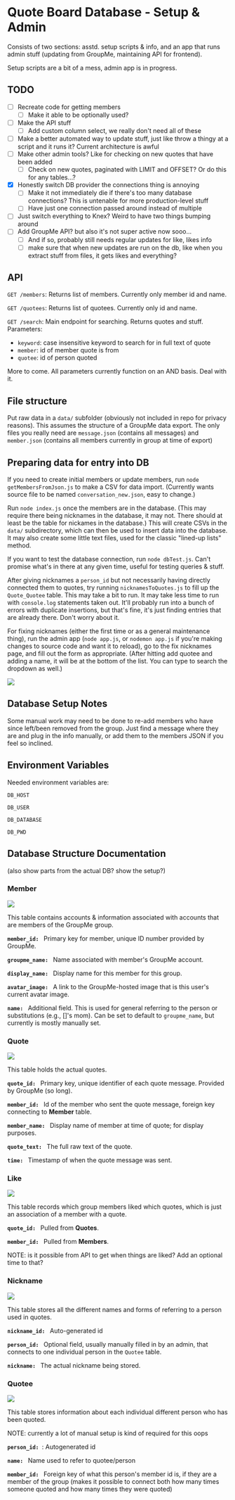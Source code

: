 # Quote Board Database - Setup & Admin

Consists of two sections: asstd. setup scripts & info, and an app that runs admin stuff (updating from GroupMe, maintaining API for frontend).

Setup scripts are a bit of a mess, admin app is in progress.

## TODO

-   [ ] Recreate code for getting members
    -   [ ] Make it able to be optionally used?
-   [ ] Make the API stuff
    -   [ ] Add custom column select, we really don't need all of these
-   [ ] Make a better automated way to update stuff, just like throw a thingy at a script and it runs it? Current architecture is awful
-   [ ] Make other admin tools? Like for checking on new quotes that have been added
    -   [ ] Check on new quotes, paginated with LIMIT and OFFSET? Or do this for any tables...?
-   [x] Honestly switch DB provider the connections thing is annoying
    -   [ ] Make it not immediately die if there's too many database connections? This is untenable for more production-level stuff
    -   [ ] Have just one connection passed around instead of multiple
-   [ ] Just switch everything to Knex? Weird to have two things bumping around
-   [ ] Add GroupMe API? but also it's not super active now sooo...
    -   [ ] And if so, probably still needs regular updates for like, likes info
    -   [ ] make sure that when new updates are run on the db, like when you extract stuff from files, it gets likes and everything?

## API

`GET /members`: Returns list of members. Currently only member id and name.

`GET /quotees`: Returns list of quotees. Currently only id and name.

`GET /search`: Main endpoint for searching. Returns quotes and stuff. Parameters:

-   `keyword`: case insensitive keyword to search for in full text of quote
-   `member`: id of member quote is from
-   `quotee`: id of person quoted

More to come. All parameters currently function on an AND basis. Deal with it.

## File structure

Put raw data in a `data/` subfolder (obviously not included in repo for privacy reasons). This assumes the structure of a GroupMe data export. The only files you really need are `message.json` (contains all messages) and `member.json` (contains all members currently in group at time of export)

## Preparing data for entry into DB

If you need to create initial members or update members, run `node getMembersFromJson.js` to make a CSV for data import. (Currently wants source file to be named `conversation_new.json`, easy to change.)

Run `node index.js` once the members are in the database. (This may require there being nicknames in the database, it may not. There should at least be the table for nickames in the database.) This will create CSVs in the `data/` subdirectory, which can then be used to insert data into the database. It may also create some little text files, used for the classic "lined-up lists" method.

If you want to test the database connection, run `node dbTest.js`. Can't promise what's in there at any given time, useful for testing queries & stuff.

After giving nicknames a `person_id` but not necessarily having directly connected them to quotes, try running `nicknamesToQuotes.js` to fill up the `Quote_Quotee` table. This may take a bit to run. It may take less time to run with `console.log` statements taken out. It'll probably run into a bunch of errors with duplicate insertions, but that's fine, it's just finding entries that are already there. Don't worry about it.

For fixing nicknames (either the first time or as a general maintenance thing), run the admin app (`node app.js`, or `nodemon app.js` if you're making changes to source code and want it to reload), go to the fix nicknames page, and fill out the form as appropriate. (After hitting add quotee and adding a name, it will be at the bottom of the list. You can type to search the dropdown as well.)

![](images/nickname_fixer.jpg)

## Database Setup Notes

Some manual work may need to be done to re-add members who have since left/been removed from the group. Just find a message where they are and plug in the info manually, or add them to the members JSON if you feel so inclined.

## Environment Variables

Needed environment variables are:

`DB_HOST`

`DB_USER`

`DB_DATABASE`

`DB_PWD`

## Database Structure Documentation

(also show parts from the actual DB? show the setup?)

### Member

![](images/member_erd.jpg)

This table contains accounts & information associated with accounts that are members of the GroupMe group.

**`member_id: `** Primary key for member, unique ID number provided by GroupMe.

**`groupme_name: `** Name associated with member's GroupMe account.

**`display_name: `** Display name for this member for this group.

**`avatar_image: `** A link to the GroupMe-hosted image that is this user's current avatar image.

**`name: `** Additional field. This is used for general referring to the person or substitutions (e.g., []'s mom). Can be set to default to `groupme_name`, but currently is mostly manually set.

### Quote

![](images/quote_erd.jpg)

This table holds the actual quotes.

**`quote_id: `** Primary key, unique identifier of each quote message. Provided by GroupMe (so long).

**`member_id: `** Id of the member who sent the quote message, foreign key connecting to **Member** table.

**`member_name: `** Display name of member at time of quote; for display purposes.

**`quote_text: `** The full raw text of the quote.

**`time: `** Timestamp of when the quote message was sent.

### Like

![](images/like_erd.jpg)

This table records which group members liked which quotes, which is just an association of a member with a quote.

**`quote_id: `** Pulled from **Quotes**.

**`member_id: `** Pulled from **Members**.

NOTE: is it possible from API to get when things are liked? Add an optional time to that?

### Nickname

![](images/nickname_erd.jpg)

This table stores all the different names and forms of referring to a person used in quotes.

**`nickname_id: `** Auto-generated id

**`person_id: `** Optional field, usually manually filled in by an admin, that connects to one individual person in the `Quotee` table.

**`nickname: `** The actual nickname being stored.

### Quotee

![](images/quotee_erd.jpg)

This table stores information about each individual different person who has been quoted.

NOTE: currently a lot of manual setup is kind of required for this oops

**`person_id: `**: Autogenerated id

**`name: `** Name used to refer to quotee/person

**`member_id: `** Foreign key of what this person's member id is, if they are a member of the group (makes it possible to connect both how many times someone quoted and how many times they were quoted)

